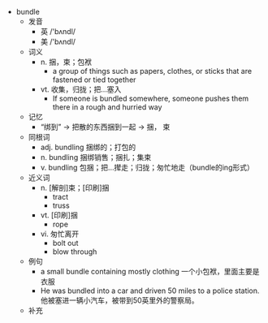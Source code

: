 - bundle
  - 发音
    - 英 /'bʌndl/
    - 美 /'bʌndl/
  - 词义
    - n. 捆，束；包袱
      - a group of things such as papers, clothes, or sticks that are fastened or tied together
    - vt. 收集，归拢；把…塞入
      - If someone is bundled somewhere, someone pushes them there in a rough and hurried way
  - 记忆
    - “绑到” → 把散的东西捆到一起 → 捆， 束
  - 同根词
    - adj. bundling 捆绑的；打包的
    - n. bundling 捆绑销售；捆扎；集束
    - v. bundling 包捆；把…撵走；归拢；匆忙地走（bundle的ing形式）
  - 近义词
    - n. [解剖]束；[印刷]捆
      - tract
      - truss
    - vt. [印刷]捆
      - rope
    - vi. 匆忙离开
      - bolt out
      - blow through
  - 例句
    - a small bundle containing mostly clothing 一个小包袱，里面主要是衣服
    - He was bundled into a car and driven 50 miles to a police station. 他被塞进一辆小汽车，被带到50英里外的警察局。
  - 补充